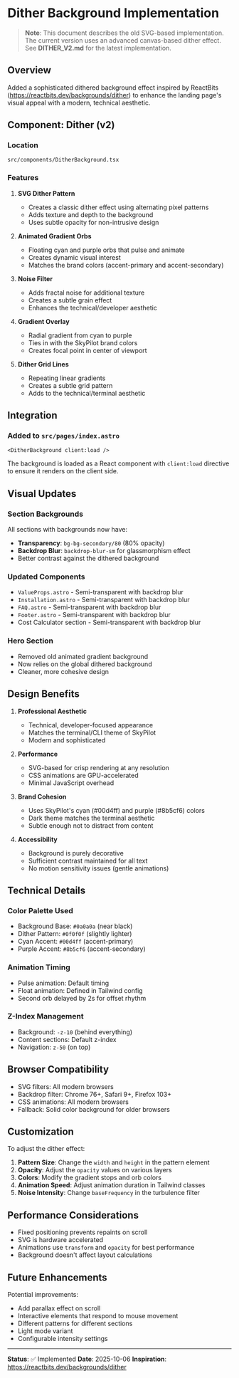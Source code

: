 # Dither Background Implementation

> **Note**: This document describes the old SVG-based implementation. The current version uses an advanced canvas-based dither effect. See **DITHER_V2.md** for the latest implementation.

## Overview

Added a sophisticated dithered background effect inspired by ReactBits (https://reactbits.dev/backgrounds/dither) to enhance the landing page's visual appeal with a modern, technical aesthetic.

## Component: Dither (v2)

### Location
`src/components/DitherBackground.tsx`

### Features

1. **SVG Dither Pattern**
   - Creates a classic dither effect using alternating pixel patterns
   - Adds texture and depth to the background
   - Uses subtle opacity for non-intrusive design

2. **Animated Gradient Orbs**
   - Floating cyan and purple orbs that pulse and animate
   - Creates dynamic visual interest
   - Matches the brand colors (accent-primary and accent-secondary)

3. **Noise Filter**
   - Adds fractal noise for additional texture
   - Creates a subtle grain effect
   - Enhances the technical/developer aesthetic

4. **Gradient Overlay**
   - Radial gradient from cyan to purple
   - Ties in with the SkyPilot brand colors
   - Creates focal point in center of viewport

5. **Dither Grid Lines**
   - Repeating linear gradients
   - Creates a subtle grid pattern
   - Adds to the technical/terminal aesthetic

## Integration

### Added to `src/pages/index.astro`
```astro
<DitherBackground client:load />
```

The background is loaded as a React component with `client:load` directive to ensure it renders on the client side.

## Visual Updates

### Section Backgrounds
All sections with backgrounds now have:
- **Transparency**: `bg-bg-secondary/80` (80% opacity)
- **Backdrop Blur**: `backdrop-blur-sm` for glassmorphism effect
- Better contrast against the dithered background

### Updated Components
- `ValueProps.astro` - Semi-transparent with backdrop blur
- `Installation.astro` - Semi-transparent with backdrop blur
- `FAQ.astro` - Semi-transparent with backdrop blur
- `Footer.astro` - Semi-transparent with backdrop blur
- Cost Calculator section - Semi-transparent with backdrop blur

### Hero Section
- Removed old animated gradient background
- Now relies on the global dithered background
- Cleaner, more cohesive design

## Design Benefits

1. **Professional Aesthetic**
   - Technical, developer-focused appearance
   - Matches the terminal/CLI theme of SkyPilot
   - Modern and sophisticated

2. **Performance**
   - SVG-based for crisp rendering at any resolution
   - CSS animations are GPU-accelerated
   - Minimal JavaScript overhead

3. **Brand Cohesion**
   - Uses SkyPilot's cyan (#00d4ff) and purple (#8b5cf6) colors
   - Dark theme matches the terminal aesthetic
   - Subtle enough not to distract from content

4. **Accessibility**
   - Background is purely decorative
   - Sufficient contrast maintained for all text
   - No motion sensitivity issues (gentle animations)

## Technical Details

### Color Palette Used
- Background Base: `#0a0a0a` (near black)
- Dither Pattern: `#0f0f0f` (slightly lighter)
- Cyan Accent: `#00d4ff` (accent-primary)
- Purple Accent: `#8b5cf6` (accent-secondary)

### Animation Timing
- Pulse animation: Default timing
- Float animation: Defined in Tailwind config
- Second orb delayed by 2s for offset rhythm

### Z-Index Management
- Background: `-z-10` (behind everything)
- Content sections: Default z-index
- Navigation: `z-50` (on top)

## Browser Compatibility

- SVG filters: All modern browsers
- Backdrop filter: Chrome 76+, Safari 9+, Firefox 103+
- CSS animations: All modern browsers
- Fallback: Solid color background for older browsers

## Customization

To adjust the dither effect:

1. **Pattern Size**: Change the `width` and `height` in the pattern element
2. **Opacity**: Adjust the `opacity` values on various layers
3. **Colors**: Modify the gradient stops and orb colors
4. **Animation Speed**: Adjust animation duration in Tailwind classes
5. **Noise Intensity**: Change `baseFrequency` in the turbulence filter

## Performance Considerations

- Fixed positioning prevents repaints on scroll
- SVG is hardware accelerated
- Animations use `transform` and `opacity` for best performance
- Background doesn't affect layout calculations

## Future Enhancements

Potential improvements:
- Add parallax effect on scroll
- Interactive elements that respond to mouse movement
- Different patterns for different sections
- Light mode variant
- Configurable intensity settings

---

**Status**: ✅ Implemented
**Date**: 2025-10-06
**Inspiration**: https://reactbits.dev/backgrounds/dither
